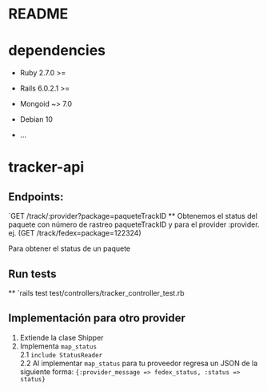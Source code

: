 # README

# dependencies
* Ruby 2.7.0 >=
* Rails 6.0.2.1 >=
* Mongoid ~> 7.0
* Debian 10

* ...
# tracker-api
## Endpoints:
`GET /track/:provider?package=paqueteTrackID
** Obtenemos el status del paquete con número de rastreo paqueteTrackID y para el provider :provider. ej. (GET /track/fedex=package=122324)

Para obtener el status de un paquete

## Run tests
** `rails test test/controllers/tracker_controller_test.rb

## Implementación para otro provider
1. Extiende la clase Shipper
2. Implementa `map_status`  
2.1 `include StatusReader`  
2.2 Al implementar `map_status`  para tu proveedor regresa un JSON de la siguiente forma:
  `{:provider_message => fedex_status, :status => status}`  
